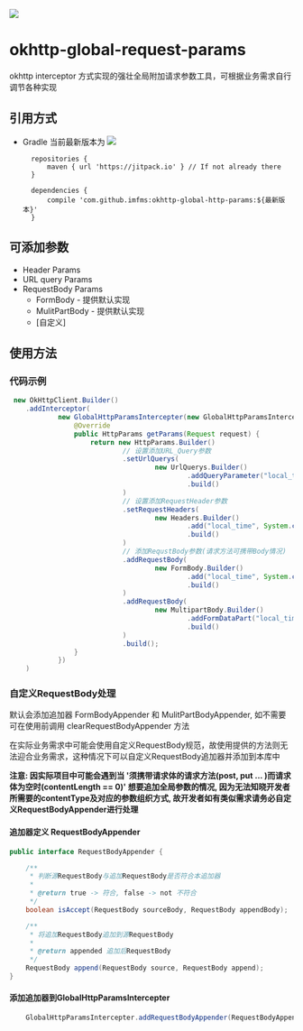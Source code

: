 [![](https://jitpack.io/v/imfms/okhttp-global-http-params.svg)](https://jitpack.io/#imfms/okhttp-global-http-params)


# okhttp-global-request-params

okhttp interceptor 方式实现的强壮全局附加请求参数工具，可根据业务需求自行调节各种实现

## 引用方式

- Gradle 当前最新版本为 [![](https://jitpack.io/v/imfms/okhttp-global-http-params.svg)](https://jitpack.io/#imfms/okhttp-global-http-params)


        repositories {
            maven { url 'https://jitpack.io' } // If not already there
        }
        
        dependencies {
            compile 'com.github.imfms:okhttp-global-http-params:${最新版本}'
        }

## 可添加参数
- Header Params
- URL query Params
- RequestBody Params
    - FormBody - 提供默认实现
    - MulitPartBody - 提供默认实现
    - [自定义]
    
## 使用方法

### 代码示例

~~~java
 new OkHttpClient.Builder()
    .addInterceptor(
            new GlobalHttpParamsIntercepter(new GlobalHttpParamsIntercepter.OnNeedHttpParams() {
                @Override
                public HttpParams getParams(Request request) {
                    return new HttpParams.Builder()
                            // 设置添加URL_Query参数
                            .setUrlQuerys(
                                    new UrlQuerys.Builder()
                                            .addQueryParameter("local_time", System.currentTimeMillis() + "")
                                            .build()
                            )
                            // 设置添加RequestHeader参数
                            .setRequestHeaders(
                                    new Headers.Builder()
                                            .add("local_time", System.currentTimeMillis() + "")
                                            .build()
                            )
                            // 添加RequstBody参数(请求方法可携带Body情况)
                            .addRequestBody(
                                    new FormBody.Builder()
                                            .add("local_time", System.currentTimeMillis() + "")
                                            .build()
                            )
                            .addRequestBody(
                                    new MultipartBody.Builder()
                                            .addFormDataPart("local_time", System.currentTimeMillis() + "")
                                            .build()
                            )
                            .build();
                }
            })
    )
~~~


### 自定义RequestBody处理

默认会添加追加器 FormBodyAppender 和 MulitPartBodyAppender, 如不需要可在使用前调用 clearRequestBodyAppender 方法

在实际业务需求中可能会使用自定义RequestBody规范，故使用提供的方法则无法迎合业务需求，这种情况下可以自定义RequestBody追加器并添加到本库中

**注意: 因实际项目中可能会遇到当 '须携带请求体的请求方法(post, put ... )而请求体为空时(contentLength == 0)' 想要追加全局参数的情况, 因为无法知晓开发者所需要的contentType及对应的参数组织方式, 故开发者如有类似需求请务必自定义RequestBodyAppender进行处理**

#### 追加器定义 RequestBodyAppender
~~~java
public interface RequestBodyAppender {

    /**
     * 判断源RequestBody与追加RequestBody是否符合本追加器
     *
     * @return true -> 符合, false -> not 不符合
     */
    boolean isAccept(RequestBody sourceBody, RequestBody appendBody);

    /**
     * 将追加RequestBody追加到源RequestBody
     *
     * @return appended 追加后RequestBody
     */
    RequestBody append(RequestBody source, RequestBody append);
}
~~~

#### 添加追加器到GlobalHttpParamsIntercepter
~~~java
    GlobalHttpParamsIntercepter.addRequestBodyAppender(RequestBodyAppender appender);
~~~
